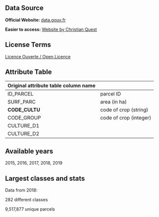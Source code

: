 ## Data Source
**Official Website:** [data.gouv.fr](https://www.data.gouv.fr/en/datasets/registre-parcellaire-graphique-rpg-contours-des-parcelles-et-ilots-culturaux-et-leur-groupe-de-cultures-majoritaire/)

**Easier to access:** [Website by Christian Quest](http://data.cquest.org/registre_parcellaire_graphique/2018/)
## License Terms
[Licence Ouverte / Open Licence](https://www.etalab.gouv.fr/wp-content/uploads/2014/05/Licence_Ouverte.pdf)

## Attribute Table
| Original attribute table column name |           |
| ------------------------------------ | --------- |
| ID_PARCEL | parcel ID|
| SURF_PARC | area (in ha) |
| **CODE_CULTU** | code of crop (string) |
| CODE_GROUP | code of crop (integer) |
| CULTURE_D1 | |
| CULTURE_D2 | |

## Available years
2015, 2016, 2017, 2018, 2019

## Largest classes and stats
Data from 2018:

282 different classes

9,517,877 unique parcels